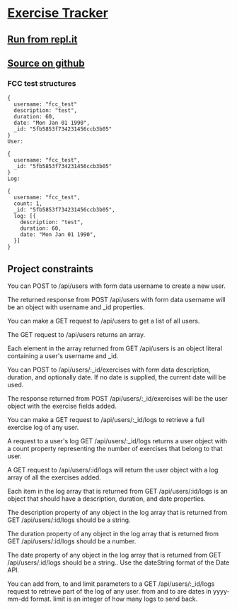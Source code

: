 # [Exercise Tracker](https://www.freecodecamp.org/learn/apis-and-microservices/apis-and-microservices-projects/exercise-tracker)

## [Run from repl.it](https://microservice-exercise-tracker.hurricanemark.repl.co)

## [Source on github](https://github.com/hurricanemark/microservice-exercise-tracker.git)


### FCC test structures

```
{
  username: "fcc_test"
  description: "test",
  duration: 60,
  date: "Mon Jan 01 1990",
  _id: "5fb5853f734231456ccb3b05"
}
User:

{
  username: "fcc_test",
  _id: "5fb5853f734231456ccb3b05"
}
Log:

{
  username: "fcc_test",
  count: 1,
  _id: "5fb5853f734231456ccb3b05",
  log: [{
    description: "test",
    duration: 60,
    date: "Mon Jan 01 1990",
  }]
}
```

## Project constraints

You can POST to /api/users with form data username to create a new user.

The returned response from POST /api/users with form data username will be an object with username and _id properties.

You can make a GET request to /api/users to get a list of all users.

The GET request to /api/users returns an array.

Each element in the array returned from GET /api/users is an object literal containing a user's username and _id.

You can POST to /api/users/:_id/exercises with form data description, duration, and optionally date. If no date is supplied, the current date will be used.

The response returned from POST /api/users/:_id/exercises will be the user object with the exercise fields added.

You can make a GET request to /api/users/:_id/logs to retrieve a full exercise log of any user.

A request to a user's log GET /api/users/:_id/logs returns a user object with a count property representing the number of exercises that belong to that user.

A GET request to /api/users/:id/logs will return the user object with a log array of all the exercises added.

Each item in the log array that is returned from GET /api/users/:id/logs is an object that should have a description, duration, and date properties.

The description property of any object in the log array that is returned from GET /api/users/:id/logs should be a string.

The duration property of any object in the log array that is returned from GET /api/users/:id/logs should be a number.

The date property of any object in the log array that is returned from GET /api/users/:id/logs should be a string.. Use the dateString format of the Date API.

You can add from, to and limit parameters to a GET /api/users/:_id/logs request to retrieve part of the log of any user. from and to are dates in yyyy-mm-dd format. limit is an integer of how many logs to send back.

